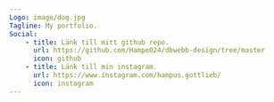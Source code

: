 ```yaml
---
Logo: image/dog.jpg
Tagline: My portfolio.
Social:
    - title: Länk till mitt github repo.
      url: https://github.com/Hampe024/dbwebb-design/tree/master
      icon: github
    - title: Länk till min instagram.
      url: https://www.instagram.com/hampus.gottlieb/
      icon: instagram
---
```

